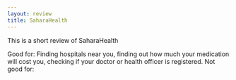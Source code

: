```yaml
---
layout: review
title: SaharaHealth
---
```


This is a short review of SaharaHealth

Good for: Finding hospitals near you, finding out how much your medication will cost you, checking if your doctor or health officer is registered.
Not good for: 


